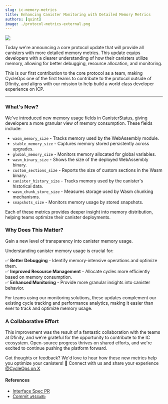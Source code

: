 ```yaml
---
slug: ic-memory-metrics
title: Enhancing Canister Monitoring with Detailed Memory Metrics
authors: [quint]
image: ./protocol-metrics-external.png
---
```


[![](./protocol-metrics-internal.png)](/changelog/ic-memory-metrics)

Today we're announcing a core protocol update that will provide all canisters with more detailed memory metrics. This update equips developers with a clearer understanding of how their canisters utilize memory, allowing for better debugging, resource allocation, and monitoring.

This is our first contribution to the core protocol as a team, making CycleOps one of the first teams to contribute to the protocol outside of Dfinity, and aligns with our mission to help build a world class developer experience on ICP.

<!-- truncate -->

---

### What's New?

We've introduced new memory usage fields in CanisterStatus, giving developers a more granular view of memory consumption. These fields include:

- `wasm_memory_size` - Tracks memory used by the WebAssembly module.
- `stable_memory_size` - Captures memory stored persistently across upgrades.
- `global_memory_size` - Monitors memory allocated for global variables.
- `wasm_binary_size` - Shows the size of the deployed WebAssembly binary.
- `custom_sections_size` - Reports the size of custom sections in the Wasm binary.
- `canister_history_size` - Tracks memory used by the canister's historical data.
- `wasm_chunk_store_size` - Measures storage used by Wasm chunking mechanisms.
- `snapshots_size` - Monitors memory usage by stored snapshots.

Each of these metrics provides deeper insight into memory distribution, helping teams optimize their canister deployments.

### Why Does This Matter?

Gain a new level of transparency into canister memory usage.

Understanding canister memory usage is crucial for:

✅ **Better Debugging** - Identify memory-intensive operations and optimize them. \
✅ **Improved Resource Management** - Allocate cycles more efficiently based on memory consumption. \
✅ **Enhanced Monitoring** - Provide more granular insights into canister behavior.

For teams using our monitoring solutions, these updates complement our existing cycle tracking and performance analytics, making it easier than ever to track and optimize memory usage.

### A Collaborative Effort

This improvement was the result of a fantastic collaboration with the teams at Dfinity, and we're grateful for the opportunity to contribute to the IC ecosystem. Open-source progress thrives on shared efforts, and we're excited to continue pushing the platform forward.

Got thoughts or feedback? We'd love to hear how these new metrics help you optimize your canisters! 🚀 Connect with us and share your experience [@CycleOps on X](https://x.com/CycleOps)

#### References

- [Interface Spec PR](https://github.com/dfinity/portal/pull/5240)
- [Commit `a944a8b`](https://github.com/dfinity/ic/commit/a944a8b331f1562508a5dde68f6eafcfbb54fe44)
